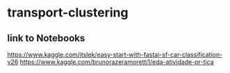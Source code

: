 # transport-clustering


## link to Notebooks

https://www.kaggle.com/itslek/easy-start-with-fastai-sf-car-classification-v26
https://www.kaggle.com/brunorazeramoretti1/eda-atividade-pr-tica
